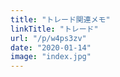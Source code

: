```yaml
---
title: "トレード関連メモ"
linkTitle: "トレード"
url: "/p/w4ps3zv"
date: "2020-01-14"
image: "index.jpg"
---
```


